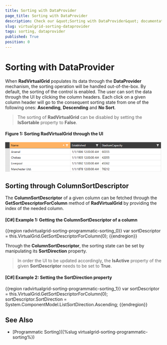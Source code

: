 ```yaml
---
title: Sorting with DataProvider
page_title: Sorting with DataProvider
description: Check our &quot;Sorting with DataProvider&quot; documentation article for the RadVirtualGrid WPF control.
slug: virtualgrid-sorting-dataprovider
tags: sorting, dataprovider
published: True
position: 0
---
```


# Sorting with DataProvider

When __RadVirtualGrid__ populates its data through the __DataProvider__ mechanism, the sorting operation will be handled out-of-the-box. By default, the sorting of the control is enabled. The user can sort the data through the UI by clicking the column headers. Each click on a given column header will go to the consequent sorting state from one of the following ones: __Ascending__, __Descending__ and __No Sort__.

> The sorting of __RadVirtualGrid__ can be disabled by setting the __IsSortable__ property to __False__.

#### __Figure 1: Sorting RadVirtualGrid through the UI__
![Opening the FilteringControl of RadVirtualGrid](images/RadVirtualGrid_Sorting_01.png)

## Sorting through ColumnSortDescriptor

The __ColumnSortDescriptor__ of a given column can be fetched through the __GetSortDescriptorForColumn__ method of __RadVirtualGrid__ by providing the index of the needed column.

#### __[C#] Example 1: Getting the ColumnSortDescriptor of a column__

{{region radvirtualgrid-sorting-programmatic-sorting_0}}
	var sortDescriptor = this.VirtualGrid.GetSortDescriptorForColumn(0);
{{endregion}}

Through the __ColumnSortDescriptor__, the sorting state can be set by manipulating its __SortDirection__ property.

> In order the UI to be updated accordingly, the __IsActive__ property of the given __SortDescriptor__ needs to be set to __True__.

#### __[C#] Example 2: Setting the SortDirection property__

{{region radvirtualgrid-sorting-programmatic-sorting_1}}
	var sortDescriptor = this.VirtualGrid.GetSortDescriptorForColumn(0);
	sortDescriptor.SortDirection = System.ComponentModel.ListSortDirection.Ascending;
{{endregion}}

## See Also

* [Programmatic Sorting]({%slug virtualgrid-sorting-programmatic-sorting%})
